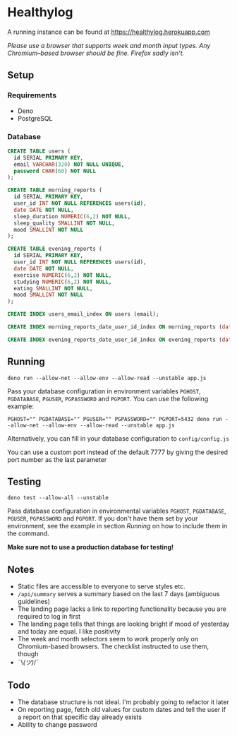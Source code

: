 # Healthylog

A running instance can be found at https://healthylog.herokuapp.com

*Please use a browser that supports week and month input types. Any Chromium–based browser should be fine. Firefox sadly isn't.*

## Setup

### Requirements

- Deno
- PostgreSQL

### Database

```sql
CREATE TABLE users (
  id SERIAL PRIMARY KEY,
  email VARCHAR(320) NOT NULL UNIQUE,
  password CHAR(60) NOT NULL
);

CREATE TABLE morning_reports (
  id SERIAL PRIMARY KEY,
  user_id INT NOT NULL REFERENCES users(id),
  date DATE NOT NULL,
  sleep_duration NUMERIC(6,2) NOT NULL,
  sleep_quality SMALLINT NOT NULL,
  mood SMALLINT NOT NULL
);

CREATE TABLE evening_reports (
  id SERIAL PRIMARY KEY,
  user_id INT NOT NULL REFERENCES users(id),
  date DATE NOT NULL,
  exercise NUMERIC(6,2) NOT NULL,
  studying NUMERIC(6,2) NOT NULL,
  eating SMALLINT NOT NULL,
  mood SMALLINT NOT NULL
);

CREATE INDEX users_email_index ON users (email);

CREATE INDEX morning_reports_date_user_id_index ON morning_reports (date, user_id);

CREATE INDEX evening_reports_date_user_id_index ON evening_reports (date, user_id);
```

## Running

```
deno run --allow-net --allow-env --allow-read --unstable app.js
```

Pass your database configuration in environment variables `PGHOST`, `PGDATABASE`, `PGUSER`, `PGPASSWORD` and `PGPORT`. You can use the following example:

```
PGHOST="" PGDATABASE="" PGUSER="" PGPASSWORD="" PGPORT=5432 deno run --allow-net --allow-env --allow-read --unstable app.js
```

Alternatively, you can fill in your database configuration to `config/config.js`

You can use a custom port instead of the default 7777 by giving the desired port number as the last parameter

## Testing

```
deno test --allow-all --unstable
```
Pass database configuration in environmental variables `PGHOST`, `PGDATABASE`, `PGUSER`, `PGPASSWORD` and `PGPORT`. If you don't have them set by your environment, see the example in section *Running* on how to include them in the command.

**Make sure not to use a production database for testing!**

## Notes
- Static files are accessible to everyone to serve styles etc.
- `/api/summary` serves a summary based on the last 7 days (ambiguous guidelines)
- The landing page lacks a link to reporting functionality because you are required to log in first
- The landing page tells that things are looking bright if mood of yesterday and today are equal. I like positivity
- The week and month selectors seem to work properly only on Chromium-based browsers. The checklist instructed to use them, though
- ¯\\_(ツ)_/¯

## Todo
- The database structure is not ideal. I'm probably going to refactor it later
- On reporting page, fetch old values for custom dates and tell the user if a report on that specific day already exists
- Ability to change password
